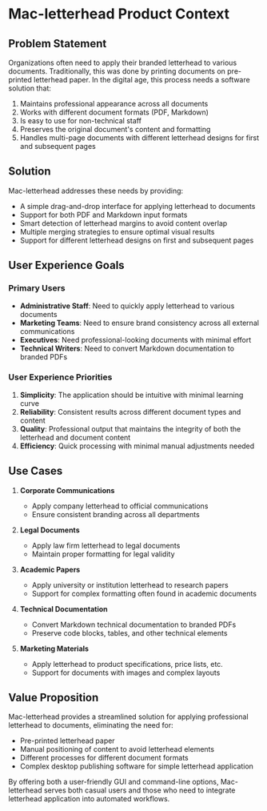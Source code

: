 # Mac-letterhead Product Context

## Problem Statement

Organizations often need to apply their branded letterhead to various documents. Traditionally, this was done by printing documents on pre-printed letterhead paper. In the digital age, this process needs a software solution that:

1. Maintains professional appearance across all documents
2. Works with different document formats (PDF, Markdown)
3. Is easy to use for non-technical staff
4. Preserves the original document's content and formatting
5. Handles multi-page documents with different letterhead designs for first and subsequent pages

## Solution

Mac-letterhead addresses these needs by providing:

- A simple drag-and-drop interface for applying letterhead to documents
- Support for both PDF and Markdown input formats
- Smart detection of letterhead margins to avoid content overlap
- Multiple merging strategies to ensure optimal visual results
- Support for different letterhead designs on first and subsequent pages

## User Experience Goals

### Primary Users

- **Administrative Staff**: Need to quickly apply letterhead to various documents
- **Marketing Teams**: Need to ensure brand consistency across all external communications
- **Executives**: Need professional-looking documents with minimal effort
- **Technical Writers**: Need to convert Markdown documentation to branded PDFs

### User Experience Priorities

1. **Simplicity**: The application should be intuitive with minimal learning curve
2. **Reliability**: Consistent results across different document types and content
3. **Quality**: Professional output that maintains the integrity of both the letterhead and document content
4. **Efficiency**: Quick processing with minimal manual adjustments needed

## Use Cases

1. **Corporate Communications**
   - Apply company letterhead to official communications
   - Ensure consistent branding across all departments

2. **Legal Documents**
   - Apply law firm letterhead to legal documents
   - Maintain proper formatting for legal validity

3. **Academic Papers**
   - Apply university or institution letterhead to research papers
   - Support for complex formatting often found in academic documents

4. **Technical Documentation**
   - Convert Markdown technical documentation to branded PDFs
   - Preserve code blocks, tables, and other technical elements

5. **Marketing Materials**
   - Apply letterhead to product specifications, price lists, etc.
   - Support for documents with images and complex layouts

## Value Proposition

Mac-letterhead provides a streamlined solution for applying professional letterhead to documents, eliminating the need for:

- Pre-printed letterhead paper
- Manual positioning of content to avoid letterhead elements
- Different processes for different document formats
- Complex desktop publishing software for simple letterhead application

By offering both a user-friendly GUI and command-line options, Mac-letterhead serves both casual users and those who need to integrate letterhead application into automated workflows.
